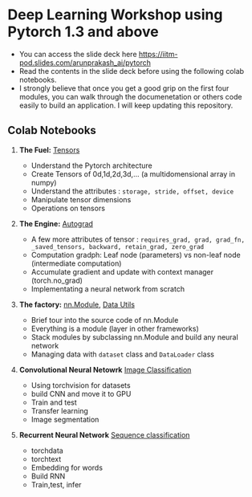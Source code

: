 # Deep Learning Workshop using Pytorch 1.3 and above

  
 - You can access the slide deck here <a href=https://iitm-pod.slides.com/arunprakash_ai/pytorch> https://iitm-pod.slides.com/arunprakash_ai/pytorch </a>
 - Read the contents in the slide deck before using the following colab notebooks.
 - I strongly believe that once you get a good grip on the first four modules, you can walk through the documenetation or others code easily to build an application. I will keep updating this repository.
 ## Colab Notebooks
 1. **The Fuel:** [Tensors](https://colab.research.google.com/drive/179Gv23AcUDCOhHt82msbstQZrbzS6Qn4?usp=sharing)
    - Understand the Pytorch architecture
    - Create Tensors of 0d,1d,2d,3d,... (a multidomensional array in numpy)
    - Understand the attributes : `storage, stride, offset, device`
    - Manipulate tensor dimensions
    - Operations on tensors
 2. **The Engine:** [Autograd](https://colab.research.google.com/drive/12h5SZ0FaZXUYzEP5DM2GTIg2KIeFfiG4?usp=sharing)
    - A few more attributes of tensor : `requires_grad, grad, grad_fn, _saved_tensors, backward, retain_grad, zero_grad`
    - Computation gradph: Leaf node (parameters) vs non-leaf node (intermediate computation)
    - Accumulate gradient and update with context manager (torch.no_grad)
    - Implementating a neural network from scratch
    
    
 3. **The factory:** [nn.Module](https://colab.research.google.com/drive/1bz87qDYbidxskT6pkxJ-pRaF39qFteMv?usp=sharing), [Data Utils](https://colab.research.google.com/drive/1A9D0wzQ93Bl06cpAYhFvYO2cGe8sasof?usp=sharing)
    - Brief tour into the source code of nn.Module 
    - Everything is a module (layer in other frameworks)
    - Stack modules by subclassing nn.Module and build any neural network   
    - Managing data with `dataset` class and `DataLoader` class
    
 4. **Convolutional Neural Netowrk** [Image Classification](https://colab.research.google.com/drive/1M9ha7mZ-42UKUFZGee5QeKHbdNoo3U51?usp=sharing)
    - Using torchvision for datasets
    - build CNN and move it to GPU
    - Train and test
    - Transfer learning
    - Image segmentation


5. **Recurrent Neural Network** [Sequence classification](https://colab.research.google.com/drive/1OAraEdQfr_rhXGeANZ83v5gJ4Kt14aAr?usp=sharing)
    - torchdata
    - torchtext
    - Embedding for words
    - Build RNN
    - Train,test, infer
 
